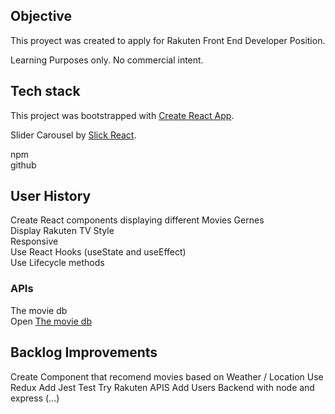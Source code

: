 
## Objective

This proyect was created to apply for Rakuten Front End Developer Position. 

Learning Purposes only. No commercial intent.

## Tech stack

This project was bootstrapped with [Create React App](https://github.com/facebook/create-react-app).

Slider Carousel by [Slick React](https://react-slick.neostack.com/).

npm <br>
github <br>

## User History

Create React components displaying different Movies Gernes <br>
Display Rakuten TV Style <br>
Responsive <br>
Use React Hooks (useState and useEffect) <br> 
Use Lifecycle methods <br>


### APIs

The movie db<br>
Open [The movie db](https://www.themoviedb.org/) 

## Backlog Improvements
Create Component that recomend movies based on Weather / Location
Use Redux
Add Jest Test
Try Rakuten APIS
Add Users
Backend with node and express
(...)

